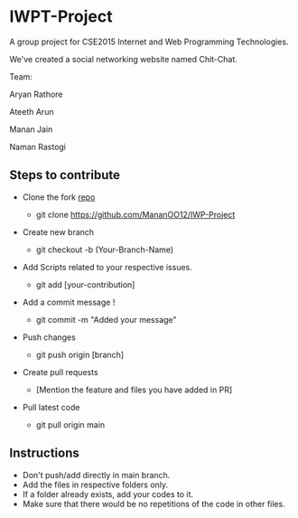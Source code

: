 # IWPT-Project

A group project for CSE2015 Internet and Web Programming Technologies.

We've created a social networking website named Chit-Chat.

Team:

Aryan Rathore

Ateeth Arun

Manan Jain

Naman Rastogi

## Steps to contribute
  -  Clone the fork [repo](https://github.com/MananOO12/IWP-Project)
      - git clone https://github.com/MananOO12/IWP-Project
      
  -  Create new branch 
     - git checkout -b (Your-Branch-Name)

 -  Add Scripts related to your respective issues.
     - git add [your-contribution]
  
   -  Add a commit message !
      - git commit -m "Added your message"
    
  - Push changes
    - git push origin [branch]
    
   - Create pull requests
     - [Mention the feature and files you have added in PR]

  - Pull latest code
    - git pull origin main

## Instructions 
- Don't push/add directly in main branch.
- Add the files in respective folders only.
- If a folder already exists, add your codes to it.
- Make sure that there would be no repetitions of the code in other files.

